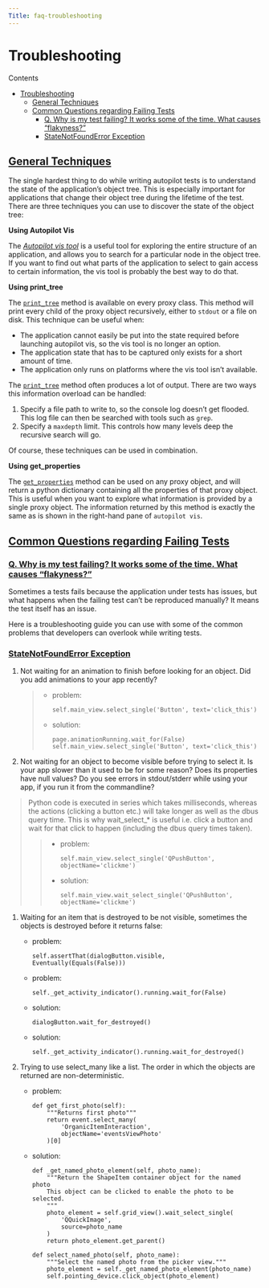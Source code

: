 ```yaml
---
Title: faq-troubleshooting
---
```

        
Troubleshooting
===============

Contents

-   <a href="#troubleshooting" id="id1" class="reference internal">Troubleshooting</a>
    -   <a href="#general-techniques" id="id2" class="reference internal">General Techniques</a>
    -   <a href="#common-questions-regarding-failing-tests" id="id3" class="reference internal">Common Questions regarding Failing Tests</a>
        -   <a href="#q-why-is-my-test-failing-it-works-some-of-the-time-what-causes-flakyness" id="id4" class="reference internal">Q. Why is my test failing? It works some of the time. What causes “flakyness?”</a>
        -   <a href="#statenotfounderror-exception" id="id5" class="reference internal">StateNotFoundError Exception</a>

<span id="troubleshooting-general-techniques"></span>
<a href="#id2" class="toc-backref">General Techniques</a><a href="#general-techniques" class="headerlink" title="Permalink to this headline"></a>
---------------------------------------------------------------------------------------------------------------------------------------------------------------------

The single hardest thing to do while writing autopilot tests is to understand the state of the application’s object tree. This is especially important for applications that change their object tree during the lifetime of the test. There are three techniques you can use to discover the state of the object tree:

**Using Autopilot Vis**

The <a href="guides-running_ap.md#visualise-introspection-tree" class="reference internal"><em>Autopilot vis tool</em></a> is a useful tool for exploring the entire structure of an application, and allows you to search for a particular node in the object tree. If you want to find out what parts of the application to select to gain access to certain information, the vis tool is probably the best way to do that.

**Using print\_tree**

The <a href="autopilot.introspection.ProxyBase.md#autopilot.introspection.ProxyBase.print_tree" class="reference internal" title="autopilot.introspection.ProxyBase.print_tree"><code class="xref py py-meth docutils literal">print_tree</code></a> method is available on every proxy class. This method will print every child of the proxy object recursively, either to `stdout` or a file on disk. This technique can be useful when:

-   The application cannot easily be put into the state required before launching autopilot vis, so the vis tool is no longer an option.
-   The application state that has to be captured only exists for a short amount of time.
-   The application only runs on platforms where the vis tool isn’t available.

The <a href="autopilot.introspection.ProxyBase.md#autopilot.introspection.ProxyBase.print_tree" class="reference internal" title="autopilot.introspection.ProxyBase.print_tree"><code class="xref py py-meth docutils literal">print_tree</code></a> method often produces a lot of output. There are two ways this information overload can be handled:

1.  Specify a file path to write to, so the console log doesn’t get flooded. This log file can then be searched with tools such as `grep`.
2.  Specify a `maxdepth` limit. This controls how many levels deep the recursive search will go.

Of course, these techniques can be used in combination.

**Using get\_properties**

The <a href="autopilot.introspection.ProxyBase.md#autopilot.introspection.ProxyBase.get_properties" class="reference internal" title="autopilot.introspection.ProxyBase.get_properties"><code class="xref py py-meth docutils literal">get_properties</code></a> method can be used on any proxy object, and will return a python dictionary containing all the properties of that proxy object. This is useful when you want to explore what information is provided by a single proxy object. The information returned by this method is exactly the same as is shown in the right-hand pane of `autopilot vis`.

<a href="#id3" class="toc-backref">Common Questions regarding Failing Tests</a><a href="#common-questions-regarding-failing-tests" class="headerlink" title="Permalink to this headline"></a>
-----------------------------------------------------------------------------------------------------------------------------------------------------------------------------------------------------------------

<span id="failing-tests"></span>
### <a href="#id4" class="toc-backref">Q. Why is my test failing? It works some of the time. What causes “flakyness?”</a><a href="#q-why-is-my-test-failing-it-works-some-of-the-time-what-causes-flakyness" class="headerlink" title="Permalink to this headline"></a>

Sometimes a tests fails because the application under tests has issues, but what happens when the failing test can’t be reproduced manually? It means the test itself has an issue.

Here is a troubleshooting guide you can use with some of the common problems that developers can overlook while writing tests.

### <a href="#id5" class="toc-backref">StateNotFoundError Exception</a><a href="#statenotfounderror-exception" class="headerlink" title="Permalink to this headline"></a>

1.  Not waiting for an animation to finish before looking for an object. Did you add animations to your app recently?

    > -   problem:
    >
    >         self.main_view.select_single('Button', text='click_this')
    >
    > -   solution:
    >
    >         page.animationRunning.wait_for(False)
    >         self.main_view.select_single('Button', text='click_this')
    >
2.  Not waiting for an object to become visible before trying to select it. Is your app slower than it used to be for some reason? Does its properties have null values? Do you see errors in stdout/stderr while using your app, if you run it from the commandline?

> Python code is executed in series which takes milliseconds, whereas the actions (clicking a button etc.) will take longer as well as the dbus query time. This is why wait\_select\_\* is useful i.e. click a button and wait for that click to happen (including the dbus query times taken).
>
> > -   problem:
> >
> >         self.main_view.select_single('QPushButton', objectName='clickme')
> >
> > -   solution:
> >
> >         self.main_view.wait_select_single('QPushButton', objectName='clickme')
> >
1.  Waiting for an item that is destroyed to be not visible, sometimes the objects is destroyed before it returns false:  
    -   problem:

            self.assertThat(dialogButton.visible, Eventually(Equals(False)))

    -   problem:

            self._get_activity_indicator().running.wait_for(False)

    -   solution:

            dialogButton.wait_for_destroyed()

    -   solution:

            self._get_activity_indicator().running.wait_for_destroyed()

2.  Trying to use select\_many like a list. The order in which the objects are returned are non-deterministic.  
    -   problem:

            def get_first_photo(self):
                """Returns first photo"""
                return event.select_many(
                    'OrganicItemInteraction',
                    objectName='eventsViewPhoto'
                )[0]

    -   solution:

            def _get_named_photo_element(self, photo_name):
                """Return the ShapeItem container object for the named photo
                This object can be clicked to enable the photo to be selected.
                """
                photo_element = self.grid_view().wait_select_single(
                    'QQuickImage',
                    source=photo_name
                )
                return photo_element.get_parent()

            def select_named_photo(self, photo_name):
                """Select the named photo from the picker view."""
                photo_element = self._get_named_photo_element(photo_name)
                self.pointing_device.click_object(photo_element)

